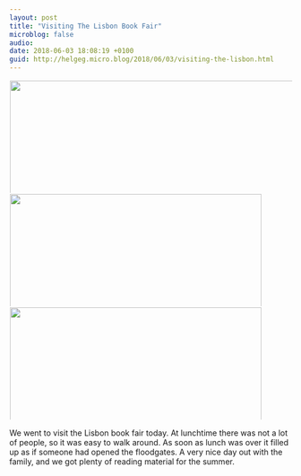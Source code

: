 ```yaml
---
layout: post
title: "Visiting The Lisbon Book Fair"
microblog: false
audio: 
date: 2018-06-03 18:08:19 +0100
guid: http://helgeg.micro.blog/2018/06/03/visiting-the-lisbon.html
---
```



<a href="http://microblog.helgegudmundsen.com/uploads/2018/29462d3520.jpg"><img src="http://microblog.helgegudmundsen.com/uploads/2018/29462d3520.jpg" width="449" height="600" style="display: inline-block; max-height: 200px; width: auto; padding: 1px;" class="sunlit_image" /></a><a href="http://microblog.helgegudmundsen.com/uploads/2018/eda1147c61.jpg"><img src="http://microblog.helgegudmundsen.com/uploads/2018/eda1147c61.jpg" width="600" height="449" style="display: inline-block; max-height: 200px; width: auto; padding: 1px;" class="sunlit_image" /></a><a href="http://microblog.helgegudmundsen.com/uploads/2018/b8f116e3e8.jpg"><img src="http://microblog.helgegudmundsen.com/uploads/2018/b8f116e3e8.jpg" width="600" height="449" style="display: inline-block; max-height: 200px; width: auto; padding: 1px;" class="sunlit_image" /></a>

We went to visit the Lisbon book fair today. At lunchtime there was not a lot of people, so it was easy to walk around. As soon as lunch was over it filled up as if someone had opened the floodgates. A very nice day out with the family, and we got plenty of reading material for the summer. 

